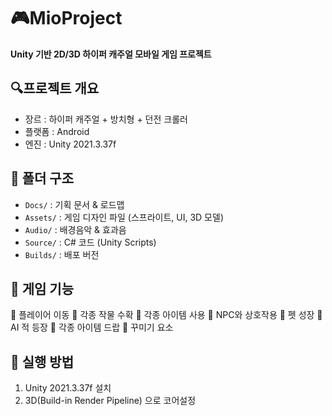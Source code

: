 # 🎮MioProject
**Unity 기반 2D/3D 하이퍼 캐주얼 모바일 게임 프로젝트**

## 🔍프로젝트 개요
- 장르 : 하이퍼 캐주얼 + 방치형 + 던전 크롤러
- 플랫폼 : Android
- 엔진 : Unity 2021.3.37f

## 📁 폴더 구조
- `Docs/` : 기획 문서 & 로드맵
- `Assets/` : 게임 디자인 파일 (스프라이트, UI, 3D 모델)
- `Audio/` : 배경음악 & 효과음
- `Source/` : C# 코드 (Unity Scripts)
- `Builds/` : 배포 버전

## 📜 게임 기능
📌 플레이어 이동
📌 각종 작물 수확
📌 각종 아이템 사용
📌 NPC와 상호작용
📌 펫 성장
📌 AI 적 등장
📌 각종 아이템 드랍
📌 꾸미기 요소

## 🚀 실행 방법
1. Unity 2021.3.37f 설치
2. 3D(Build-in Render Pipeline) 으로 코어설정
